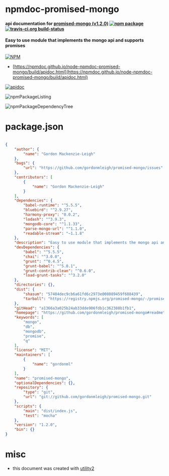 # npmdoc-promised-mongo

#### api documentation for  [promised-mongo (v1.2.0)](https://github.com/gordonmleigh/promised-mongo#readme)  [![npm package](https://img.shields.io/npm/v/npmdoc-promised-mongo.svg?style=flat-square)](https://www.npmjs.org/package/npmdoc-promised-mongo) [![travis-ci.org build-status](https://api.travis-ci.org/npmdoc/node-npmdoc-promised-mongo.svg)](https://travis-ci.org/npmdoc/node-npmdoc-promised-mongo)

#### Easy to use module that implements the mongo api and supports promises

[![NPM](https://nodei.co/npm/promised-mongo.png?downloads=true&downloadRank=true&stars=true)](https://www.npmjs.com/package/promised-mongo)

- [https://npmdoc.github.io/node-npmdoc-promised-mongo/build/apidoc.html](https://npmdoc.github.io/node-npmdoc-promised-mongo/build/apidoc.html)

[![apidoc](https://npmdoc.github.io/node-npmdoc-promised-mongo/build/screenCapture.buildCi.browser.%252Ftmp%252Fbuild%252Fapidoc.html.png)](https://npmdoc.github.io/node-npmdoc-promised-mongo/build/apidoc.html)

![npmPackageListing](https://npmdoc.github.io/node-npmdoc-promised-mongo/build/screenCapture.npmPackageListing.svg)

![npmPackageDependencyTree](https://npmdoc.github.io/node-npmdoc-promised-mongo/build/screenCapture.npmPackageDependencyTree.svg)



# package.json

```json

{
    "author": {
        "name": "Gordon Mackenzie-Leigh"
    },
    "bugs": {
        "url": "https://github.com/gordonmleigh/promised-mongo/issues"
    },
    "contributors": [
        {
            "name": "Gordon Mackenzie-Leigh"
        }
    ],
    "dependencies": {
        "babel-runtime": "^5.5.5",
        "bluebird": "^2.9.27",
        "harmony-proxy": "0.0.2",
        "lodash": "^3.9.3",
        "mongodb-core": "^1.1.33",
        "parse-mongo-url": "^1.1.0",
        "readable-stream": "~1.1.8"
    },
    "description": "Easy to use module that implements the mongo api and supports promises",
    "devDependencies": {
        "babel": "^5.5.5",
        "chai": "^3.0.0",
        "grunt": "^0.4.5",
        "grunt-babel": "^5.0.1",
        "grunt-contrib-clean": "^0.6.0",
        "load-grunt-tasks": "^3.2.0"
    },
    "directories": {},
    "dist": {
        "shasum": "57404dec9cb6a61fd6c2973e008089459f688439",
        "tarball": "https://registry.npmjs.org/promised-mongo/-/promised-mongo-1.2.0.tgz"
    },
    "gitHead": "a1366a3a025b24ab33dde906fdb1c362388b1fb1",
    "homepage": "https://github.com/gordonmleigh/promised-mongo#readme",
    "keywords": [
        "mongo",
        "db",
        "mongodb",
        "promise",
        "q"
    ],
    "license": "MIT",
    "maintainers": [
        {
            "name": "gordonml"
        }
    ],
    "name": "promised-mongo",
    "optionalDependencies": {},
    "repository": {
        "type": "git",
        "url": "git://github.com/gordonmleigh/promised-mongo.git"
    },
    "scripts": {
        "main": "dist/index.js",
        "test": "mocha"
    },
    "version": "1.2.0",
    "bin": {}
}
```



# misc
- this document was created with [utility2](https://github.com/kaizhu256/node-utility2)
